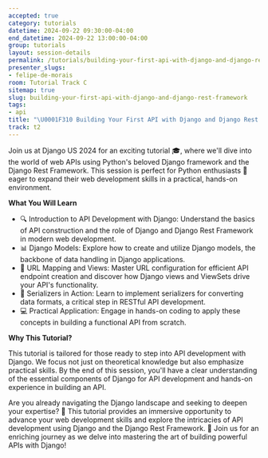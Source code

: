 ```yaml
---
accepted: true
category: tutorials
datetime: 2024-09-22 09:30:00-04:00
end_datetime: 2024-09-22 13:00:00-04:00
group: tutorials
layout: session-details
permalink: /tutorials/building-your-first-api-with-django-and-django-rest-framework/
presenter_slugs:
- felipe-de-morais
room: Tutorial Track C
sitemap: true
slug: building-your-first-api-with-django-and-django-rest-framework
tags:
- api
title: "\U0001F310 Building Your First API with Django and Django Rest Framework"
track: t2
---
```


Join us at Django US 2024 for an exciting tutorial 🎓, where we'll dive into the world of web APIs using Python's beloved Django framework and the Django Rest Framework. This session is perfect for Python enthusiasts 🐍 eager to expand their web development skills in a practical, hands-on environment.

**What You Will Learn**

- 🔍 Introduction to API Development with Django: Understand the basics of API construction and the role of Django and Django Rest Framework in modern web development.
- 📊 Django Models: Explore how to create and utilize Django models, the backbone of data handling in Django applications.
- 🔗 URL Mapping and Views: Master URL configuration for efficient API endpoint creation and discover how Django views and ViewSets drive your API's functionality.
- 🔄 Serializers in Action: Learn to implement serializers for converting data formats, a critical step in RESTful API development.
- 💻 Practical Application: Engage in hands-on coding to apply these concepts in building a functional API from scratch.

**Why This Tutorial?**

This tutorial  is tailored for those ready to step into API development with Django. We focus not just on theoretical knowledge but also emphasize practical skills. By the end of this session, you'll have a clear understanding of the essential components of Django for API development and hands-on experience in building an API.

Are you already navigating the Django landscape and seeking to deepen your expertise? 🌱 This tutorial provides an immersive opportunity to advance your web development skills and explore the intricacies of API development using Django and the Django Rest Framework. 🚀 Join us for an enriching journey as we delve into mastering the art of building powerful APIs with Django!